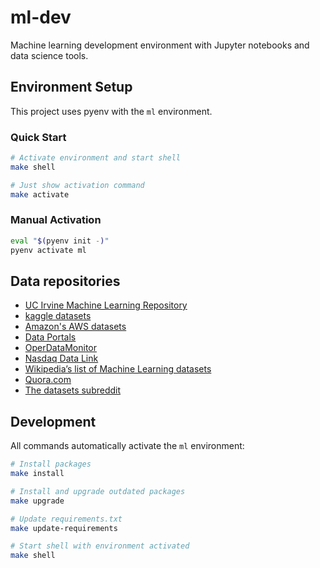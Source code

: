 # ml-dev

Machine learning development environment with Jupyter notebooks and data science tools.

## Environment Setup

This project uses pyenv with the `ml` environment. 

### Quick Start
```bash
# Activate environment and start shell
make shell

# Just show activation command
make activate
```

### Manual Activation
```bash
eval "$(pyenv init -)"
pyenv activate ml
```

## Data repositories

-   [UC Irvine Machine Learning Repository](http://archive.ics.uci.edu/)
-   [kaggle datasets](https://www.kaggle.com/datasets)
-   [Amazon's AWS datasets](https://registry.opendata.aws/)
-   [Data Portals](http://dataportals.org/)
-   [OperDataMonitor](https://opendatamonitor.eu/frontend/web/index.php?r=dashboard%2Findex)
-   [Nasdaq Data Link](https://data.nasdaq.com/)
-   [Wikipedia’s list of Machine Learning datasets](https://en.wikipedia.org/wiki/List_of_datasets_for_machine-learning_research)
-   [Quora.com](https://www.quora.com/Where-can-I-find-large-datasets-open-to-the-public)
-   [The datasets subreddit](https://www.reddit.com/r/datasets/)

## Development

All commands automatically activate the `ml` environment:

```bash
# Install packages
make install

# Install and upgrade outdated packages  
make upgrade

# Update requirements.txt
make update-requirements

# Start shell with environment activated
make shell
```
